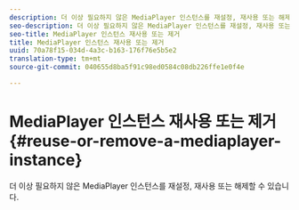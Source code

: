 ```yaml
---
description: 더 이상 필요하지 않은 MediaPlayer 인스턴스를 재설정, 재사용 또는 해제할 수 있습니다.
seo-description: 더 이상 필요하지 않은 MediaPlayer 인스턴스를 재설정, 재사용 또는 해제할 수 있습니다.
seo-title: MediaPlayer 인스턴스 재사용 또는 제거
title: MediaPlayer 인스턴스 재사용 또는 제거
uuid: 70a78f15-034d-4a3c-b163-176f76e5b5e2
translation-type: tm+mt
source-git-commit: 040655d8ba5f91c98ed0584c08db226ffe1e0f4e

---
```



# MediaPlayer 인스턴스 재사용 또는 제거{#reuse-or-remove-a-mediaplayer-instance}

더 이상 필요하지 않은 MediaPlayer 인스턴스를 재설정, 재사용 또는 해제할 수 있습니다.

